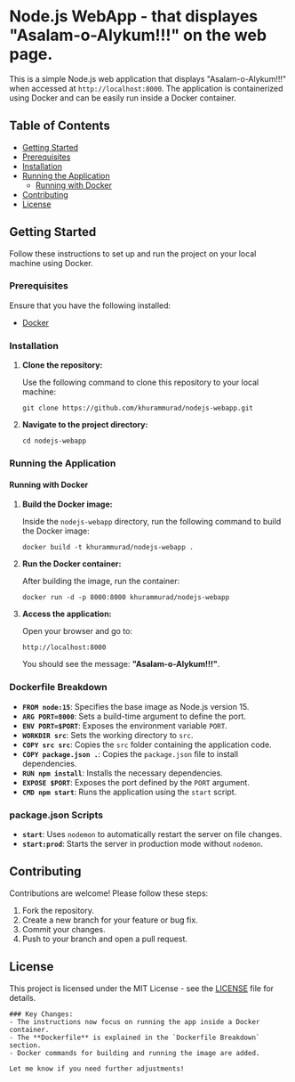 # Node.js WebApp - that displayes "Asalam-o-Alykum!!!" on the web page.

This is a simple Node.js web application that displays "Asalam-o-Alykum!!!" when accessed at `http://localhost:8000`. The application is containerized using Docker and can be easily run inside a Docker container.

## Table of Contents

- [Getting Started](#getting-started)
- [Prerequisites](#prerequisites)
- [Installation](#installation)
- [Running the Application](#running-the-application)
  - [Running with Docker](#running-with-docker)
- [Contributing](#contributing)
- [License](#license)

## Getting Started

Follow these instructions to set up and run the project on your local machine using Docker.

### Prerequisites

Ensure that you have the following installed:

- [Docker](https://www.docker.com/)

### Installation

1. **Clone the repository:**

   Use the following command to clone this repository to your local machine:

   ```
   git clone https://github.com/khurammurad/nodejs-webapp.git
   ```

2. **Navigate to the project directory:**

   ```
   cd nodejs-webapp
   ```

### Running the Application

#### Running with Docker

1. **Build the Docker image:**

   Inside the `nodejs-webapp` directory, run the following command to build the Docker image:

   ```
   docker build -t khurammurad/nodejs-webapp .
   ```

2. **Run the Docker container:**

   After building the image, run the container:

   ```
   docker run -d -p 8000:8000 khurammurad/nodejs-webapp
   ```

3. **Access the application:**

   Open your browser and go to:

   ```
   http://localhost:8000
   ```

   You should see the message: **"Asalam-o-Alykum!!!"**.

### Dockerfile Breakdown

- **`FROM node:15`**: Specifies the base image as Node.js version 15.
- **`ARG PORT=8000`**: Sets a build-time argument to define the port.
- **`ENV PORT=$PORT`**: Exposes the environment variable `PORT`.
- **`WORKDIR src`**: Sets the working directory to `src`.
- **`COPY src src`**: Copies the `src` folder containing the application code.
- **`COPY package.json .`**: Copies the `package.json` file to install dependencies.
- **`RUN npm install`**: Installs the necessary dependencies.
- **`EXPOSE $PORT`**: Exposes the port defined by the `PORT` argument.
- **`CMD npm start`**: Runs the application using the `start` script.

### package.json Scripts

- **`start`**: Uses `nodemon` to automatically restart the server on file changes.
- **`start:prod`**: Starts the server in production mode without `nodemon`.

## Contributing

Contributions are welcome! Please follow these steps:

1. Fork the repository.
2. Create a new branch for your feature or bug fix.
3. Commit your changes.
4. Push to your branch and open a pull request.

## License

This project is licensed under the MIT License - see the [LICENSE](LICENSE) file for details.

```
### Key Changes:
- The instructions now focus on running the app inside a Docker container.
- The **Dockerfile** is explained in the `Dockerfile Breakdown` section.
- Docker commands for building and running the image are added.

Let me know if you need further adjustments!
